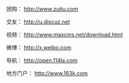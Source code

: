 团购： http://www.zuitu.com

交友： http://u.discuz.net

视频： http://www.maxcms.net/download.html

微博： http://x.weibo.com

导航： http://open.114la.com

地方门户： http://www.163k.com

